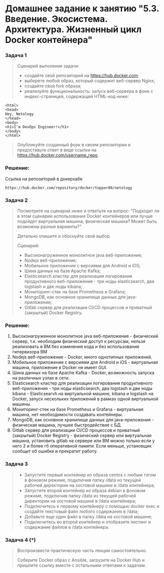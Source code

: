 # Домашнее задание к занятию "5.3. Введение. Экосистема. Архитектура. Жизненный цикл Docker контейнера"
### Задача 1
> Сценарий выполения задачи:
> * создайте свой репозиторий на https://hub.docker.com;
> * выберете любой образ, который содержит веб-сервер Nginx;
> * создайте свой fork образа;
> * реализуйте функциональность: запуск веб-сервера в фоне с индекс-страницей, содержащей HTML-код ниже:
```
<html>
<head>
Hey, Netology
</head>
<body>
<h1>I’m DevOps Engineer!</h1>
</body>
</html>
```
> Опубликуйте созданный форк в своем репозитории и предоставьте ответ в виде ссылки на https://hub.docker.com/username_repo.

### Решение:
Ссылка на репозиторий в докерхабе
```
https://hub.docker.com/repository/docker/topper80/netology
```

### Задача 2
> Посмотрите на сценарий ниже и ответьте на вопрос: "Подходит ли в этом сценарии использование Docker контейнеров или лучше подойдет виртуальная машина, физическая машина? Может быть возможны разные варианты?"
> 
> Детально опишите и обоснуйте свой выбор.
>
>  Сценарий:
> * Высоконагруженное монолитное java веб-приложение;
> * Nodejs веб-приложение;
> * Мобильное приложение c версиями для Android и iOS;
> * Шина данных на базе Apache Kafka;
> * Elasticsearch кластер для реализации логирования продуктивного веб-приложения - три ноды elasticsearch, два logstash и две ноды kibana;
> * Мониторинг-стек на базе Prometheus и Grafana;
> * MongoDB, как основное хранилище данных для java-приложения;
> * Gitlab сервер для реализации CI/CD процессов и приватный (закрытый) Docker Registry.

### Решение:
1. Высоконагруженное монолитное java веб-приложение - физический сервер, т.к. необходим физический доступ к ресурсам, нельзя реализовать в ВМ без изменения кода и без использования гипервизора ВМ
2. Nodejs веб-приложение - Docker, много однотипных приложений.
3. Мобильное приложение c версиями для Android и iOS - виртуальная машина, приложение в Docker не имеет GUI.
4. Шина данных на базе Apache Kafka - Docker, возможность запуска на различных узлах в сети.
5. Elasticsearch кластер для реализации логирования продуктивного веб-приложения - три ноды elasticsearch, два logstash и две ноды kibana - Elasticsearvh на виртуальной машине, kibana и logstash на Docker, запуск нескольких приложений в рамках одной виртуальной машины.
6. Мониторинг-стек на базе Prometheus и Grafana - виртуальная машина, нет необходимости создавать контейнеры.
7. MongoDB, как основное хранилище данных для java-приложения - физическая машина, лучшее быстродействие с БД.
8. Gitlab сервер для реализации CI/CD процессов и приватный (закрытый) Docker Registry - физический сервер или виртуальная машина, установить gitlab на сервере или ВМ можно только если у него 2 и более гб оперативной памяти. Если меньше, установщик сообщит об ошибке и прекратит работу.

### Задача 3
> * Запустите первый контейнер из образа centos c любым тэгом в фоновом режиме, подключив папку /data из текущей рабочей директории на хостовой машине в /data контейнера;
> * Запустите второй контейнер из образа debian в фоновом режиме, подключив папку /data из текущей рабочей директории на хостовой машине в /data контейнера;
> * Подключитесь к первому контейнеру с помощью docker exec и создайте текстовый файл любого содержания в /data;
> * Добавьте еще один файл в папку /data на хостовой машине;
> * Подключитесь во второй контейнер и отобразите листинг и содержание файлов в /data контейнера.

### Задача 4 (*)
> Воспроизвести практическую часть лекции самостоятельно.
> 
> Соберите Docker образ с Ansible, загрузите на Docker Hub и пришлите ссылку вместе с остальными ответами к задачам.
